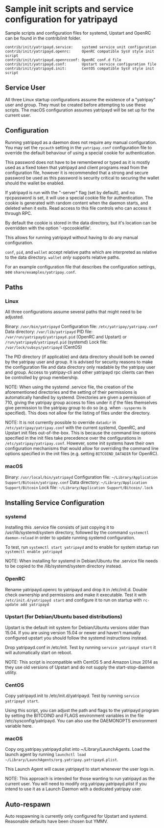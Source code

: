 Sample init scripts and service configuration for yatripayd
==========================================================

Sample scripts and configuration files for systemd, Upstart and OpenRC
can be found in the contrib/init folder.

    contrib/init/yatripayd.service:    systemd service unit configuration
    contrib/init/yatripayd.openrc:     OpenRC compatible SysV style init script
    contrib/init/yatripayd.openrcconf: OpenRC conf.d file
    contrib/init/yatripayd.conf:       Upstart service configuration file
    contrib/init/yatripayd.init:       CentOS compatible SysV style init script

Service User
---------------------------------

All three Linux startup configurations assume the existence of a "yatripay" user
and group.  They must be created before attempting to use these scripts.
The macOS configuration assumes yatripayd will be set up for the current user.

Configuration
---------------------------------

Running yatripayd as a daemon does not require any manual configuration. You may
set the `rpcauth` setting in the `yatripay.conf` configuration file to override
the default behaviour of using a special cookie for authentication.

This password does not have to be remembered or typed as it is mostly used
as a fixed token that yatripayd and client programs read from the configuration
file, however it is recommended that a strong and secure password be used
as this password is security critical to securing the wallet should the
wallet be enabled.

If yatripayd is run with the "-server" flag (set by default), and no rpcpassword is set,
it will use a special cookie file for authentication. The cookie is generated with random
content when the daemon starts, and deleted when it exits. Read access to this file
controls who can access it through RPC.

By default the cookie is stored in the data directory, but it's location can be overridden
with the option '-rpccookiefile'.

This allows for running yatripayd without having to do any manual configuration.

`conf`, `pid`, and `wallet` accept relative paths which are interpreted as
relative to the data directory. `wallet` *only* supports relative paths.

For an example configuration file that describes the configuration settings,
see `share/examples/yatripay.conf`.

Paths
---------------------------------

### Linux

All three configurations assume several paths that might need to be adjusted.

Binary:              `/usr/bin/yatripayd`
Configuration file:  `/etc/yatripay/yatripay.conf`
Data directory:      `/var/lib/yatripayd`
PID file:            `/var/run/yatripayd/yatripayd.pid` (OpenRC and Upstart) or `/run/yatripayd/yatripayd.pid` (systemd)
Lock file:           `/var/lock/subsys/yatripayd` (CentOS)

The PID directory (if applicable) and data directory should both be owned by the
yatripay user and group. It is advised for security reasons to make the
configuration file and data directory only readable by the yatripay user and
group. Access to yatripay-cli and other yatripayd rpc clients can then be
controlled by group membership.

NOTE: When using the systemd .service file, the creation of the aforementioned
directories and the setting of their permissions is automatically handled by
systemd. Directories are given a permission of 710, giving the yatripay group
access to files under it _if_ the files themselves give permission to the
yatripay group to do so (e.g. when `-sysperms` is specified). This does not allow
for the listing of files under the directory.

NOTE: It is not currently possible to override `datadir` in
`/etc/yatripay/yatripay.conf` with the current systemd, OpenRC, and Upstart init
files out-of-the-box. This is because the command line options specified in the
init files take precedence over the configurations in
`/etc/yatripay/yatripay.conf`. However, some init systems have their own
configuration mechanisms that would allow for overriding the command line
options specified in the init files (e.g. setting `BITCOIND_DATADIR` for
OpenRC).

### macOS

Binary:              `/usr/local/bin/yatripayd`
Configuration file:  `~/Library/Application Support/Bitcoin/yatripay.conf`
Data directory:      `~/Library/Application Support/Bitcoin`
Lock file:           `~/Library/Application Support/Bitcoin/.lock`

Installing Service Configuration
-----------------------------------

### systemd

Installing this .service file consists of just copying it to
/usr/lib/systemd/system directory, followed by the command
`systemctl daemon-reload` in order to update running systemd configuration.

To test, run `systemctl start yatripayd` and to enable for system startup run
`systemctl enable yatripayd`

NOTE: When installing for systemd in Debian/Ubuntu the .service file needs to be copied to the /lib/systemd/system directory instead.

### OpenRC

Rename yatripayd.openrc to yatripayd and drop it in /etc/init.d.  Double
check ownership and permissions and make it executable.  Test it with
`/etc/init.d/yatripayd start` and configure it to run on startup with
`rc-update add yatripayd`

### Upstart (for Debian/Ubuntu based distributions)

Upstart is the default init system for Debian/Ubuntu versions older than 15.04. If you are using version 15.04 or newer and haven't manually configured upstart you should follow the systemd instructions instead.

Drop yatripayd.conf in /etc/init.  Test by running `service yatripayd start`
it will automatically start on reboot.

NOTE: This script is incompatible with CentOS 5 and Amazon Linux 2014 as they
use old versions of Upstart and do not supply the start-stop-daemon utility.

### CentOS

Copy yatripayd.init to /etc/init.d/yatripayd. Test by running `service yatripayd start`.

Using this script, you can adjust the path and flags to the yatripayd program by
setting the BITCOIND and FLAGS environment variables in the file
/etc/sysconfig/yatripayd. You can also use the DAEMONOPTS environment variable here.

### macOS

Copy org.yatripay.yatripayd.plist into ~/Library/LaunchAgents. Load the launch agent by
running `launchctl load ~/Library/LaunchAgents/org.yatripay.yatripayd.plist`.

This Launch Agent will cause yatripayd to start whenever the user logs in.

NOTE: This approach is intended for those wanting to run yatripayd as the current user.
You will need to modify org.yatripay.yatripayd.plist if you intend to use it as a
Launch Daemon with a dedicated yatripay user.

Auto-respawn
-----------------------------------

Auto respawning is currently only configured for Upstart and systemd.
Reasonable defaults have been chosen but YMMV.

